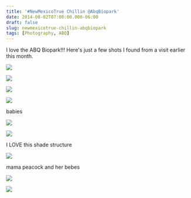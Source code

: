 ```yaml
---
title: '#NewMexicoTrue Chillin @AbqBiopark'
date: 2014-08-02T07:00:00.000-06:00
draft: false
slug: newmexicotrue-chillin-abqbiopark
tags: [Photography, ABQ]
---
```


I love the ABQ Biopark!!! Here's just a few shots I found from a visit earlier this month.

  

![](/images/blog/legacy/DSC05169+(Large).JPG)

  

![](/images/blog/legacy/DSC05170+(Large).JPG)

  

![](/images/blog/legacy/DSC05174+(Large).JPG)

  

![](/images/blog/legacy/DSC05176+(Large).JPG)

babies

  

![](/images/blog/legacy/DSC05177+(Large).JPG)

  

![](/images/blog/legacy/DSC05178+(Large).JPG)

I LOVE this shade structure

  

![](/images/blog/legacy/DSC05186+(Large).JPG)

mama peacock and her bebes

  

![](/images/blog/legacy/DSC05187+(Large).JPG)

  

![](/images/blog/legacy/DSC05188+(Large).JPG)